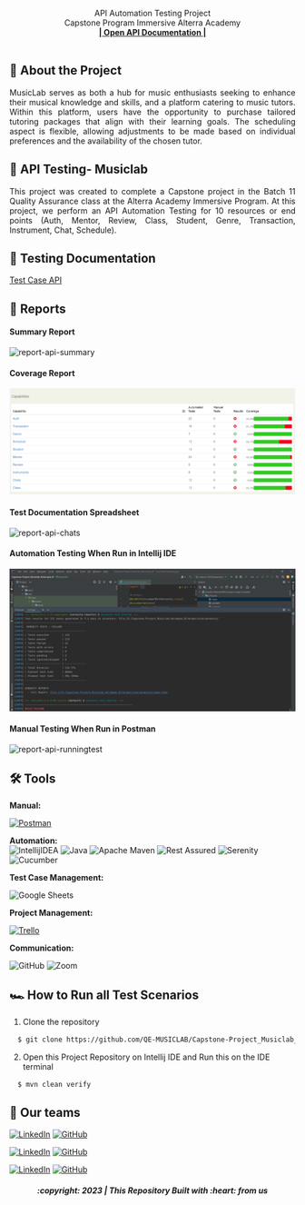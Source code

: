  <p align="center">
    API Automation Testing Project
    <br />
    Capstone Program Immersive Alterra Academy
    <br />
    <a href="https://app.swaggerhub.com/apis-docs/KHARISMAJANUAR/MusicLab-API/1.0.0#/"><strong>| Open API Documentation |</strong></a>
    <br />
    <br />
  </p>
</div>

## 📑 About the Project

<p align="justify">MusicLab serves as both a hub for music enthusiasts seeking to enhance their musical knowledge and skills, and a platform catering to music tutors. Within this platform, users have the opportunity to purchase tailored tutoring packages that align with their learning goals. The scheduling aspect is flexible, allowing adjustments to be made based on individual preferences and the availability of the chosen tutor.</p>

## 📑 API Testing- Musiclab

<p align="justify">This project was created to complete a Capstone project in the Batch 11 Quality Assurance class at the Alterra Academy Immersive Program. At this project, we perform an API Automation Testing for 10 resources or end points (Auth, Mentor, Review, Class, Student, Genre, Transaction, Instrument, Chat, Schedule).</p>

## 📓 Testing Documentation
[Test Case API](https://docs.google.com/spreadsheets/d/185Qn1yxGnA07ykqQgy-a-yg5tzb96CdhEZV-e_JqXsQ/edit#gid=0)

## 📝 Reports


#### Summary Report
![report-api-summary](https://github.com/QE-MUSICLAB/Kelompok_B_API_Testing_Musiclab/blob/main/src/Report%20Picture/Screenshot%20(1088).png)

#### Coverage Report
![report-api-cpverage](https://github.com/QE-MUSICLAB/Capstone-Project_Musiclab_Kelompok_B/blob/main/src/Report%20Picture/hasil.png)

#### Test Documentation Spreadsheet
![report-api-chats](https://github.com/QE-MUSICLAB/Kelompok_B_API_Testing_Musiclab/blob/main/src/Report%20Picture/manual%20result.png)

#### Automation Testing When Run in Intellij IDE
![report-api-runningtest](https://github.com/QE-MUSICLAB/Capstone-Project_Musiclab_Kelompok_B/blob/main/src/Report%20Picture/Run%20Intelij.png)

#### Manual Testing When Run in Postman
![report-api-runningtest](https://github.com/QE-MUSICLAB/Kelompok_B_API_Testing_Musiclab/blob/main/src/Report%20Picture/Screenshot%20(1096).png)

## 🛠 Tools
**Manual:**

[![Postman](https://img.shields.io/badge/Postman-FF6C37?style=for-the-badge&logo=postman&logoColor=white)](https://speeding-water-672880.postman.co/workspace/2c6778d0-1c59-48ac-b2db-9b674c8cd87b)

**Automation:**  
![IntellijIDEA](https://img.shields.io/badge/IntelliJIDEA-000000.svg?style=for-the-badge&logo=intellij-idea&logoColor=white)
![Java](https://img.shields.io/badge/java-%23ED8B00.svg?style=for-the-badge&logo=java&logoColor=white)
![Apache Maven](https://img.shields.io/badge/Apache%20Maven-C71A36?style=for-the-badge&logo=Apache%20Maven&logoColor=white)
![Rest Assured](https://img.shields.io/badge/-rest%20assured-000000?style=for-the-badge&logo=rest-assured&logoColor=black)
![Serenity](https://img.shields.io/badge/-serenity-16a67a?style=for-the-badge&logo=serenity&logoColor=black)
![Cucumber](https://img.shields.io/badge/-cucumber-4bc47b?style=for-the-badge&logo=cucumber&logoColor=black)

**Test Case Management:**  

![Google Sheets](https://img.shields.io/badge/-Google%20sheets-4bc47b?style=for-the-badge&logoColor=black)

**Project Management:** 

[![Trello](https://img.shields.io/badge/Trello-%23026AA7.svg?style=for-the-badge&logo=Trello&logoColor=white)](https://trello.com/invite/b/PLgk5MG0/ATTI978b54397daf73e26b67a9b4210319f00F621993/captsone-project-musiclab-kelompok-4)

**Communication:**  

![GitHub](https://img.shields.io/badge/github%20Project-%23121011.svg?style=for-the-badge&logo=github&logoColor=white)
![Zoom](https://img.shields.io/badge/Zoom-2D8CFF?style=for-the-badge&logo=zoom&logoColor=white)

## 🏎️ How to Run all Test Scenarios

1. Clone the repository
```bash
  $ git clone https://github.com/QE-MUSICLAB/Capstone-Project_Musiclab_Kelompok_B.git
```
2. Open  this Project Repository on Intellij IDE and Run this on the IDE terminal

```bash
  $ mvn clean verify
```


## 📱 Our teams

  [![LinkedIn](https://img.shields.io/badge/-Rolando%20Tigor-white?style=for-the-badge&logo=linkedin&logoColor=blue)](https://www.linkedin.com/in/rolando-tigor-b02565173)
  [![GitHub](https://img.shields.io/badge/-RolandoTigor-white?style=for-the-badge&logo=github&logoColor=black)](https://github.com/tigorrr4/)

  [![LinkedIn](https://img.shields.io/badge/-MKhairul%20Fahmi-white?style=for-the-badge&logo=linkedin&logoColor=blue)](https://www.linkedin.com/in/mkhairul-fahmi-rasyidin-0723411ba)
  [![GitHub](https://img.shields.io/badge/-MKhairulFahmi-white?style=for-the-badge&logo=github&logoColor=black)](https://github.com/sultanjoss/)

  [![LinkedIn](https://img.shields.io/badge/-Mayanda%20Kartika-white?style=for-the-badge&logo=linkedin&logoColor=blue)](https://www.linkedin.com/in/mayanda-k-1718901a6)
  [![GitHub](https://img.shields.io/badge/-MayandaKartika-white?style=for-the-badge&logo=github&logoColor=black)](https://github.com/mayyanddaa/)



<h5>
<p align="center">:copyright: 2023 | This Repository Built with :heart: from us</p>
</h5>
